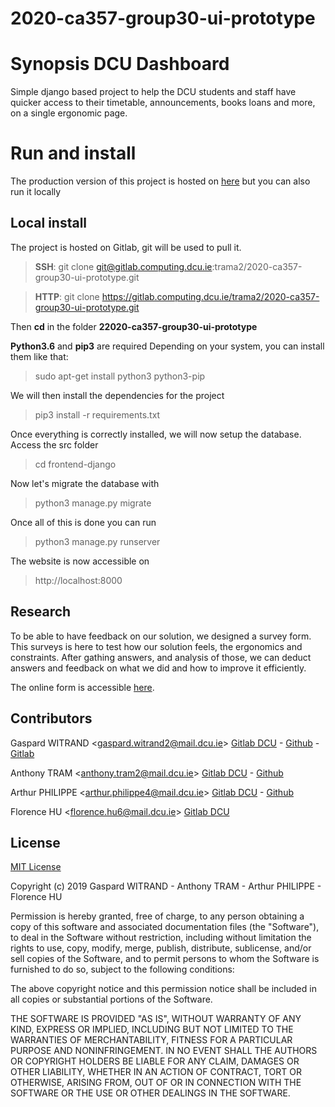 # 2020-ca357-group30-ui-prototype

# Synopsis DCU Dashboard
Simple django based project to help the DCU students and staff have quicker access to their timetable, announcements, books loans and more, on a single ergonomic page.

# Run and install
The production version of this project is hosted on [here](http://vps.cheap.appboxes.co:10127/) but you can also run it locally

## Local install
The project is hosted on Gitlab, git will be used to pull it.
> **SSH**: git clone git@gitlab.computing.dcu.ie:trama2/2020-ca357-group30-ui-prototype.git

> **HTTP**: git clone https://gitlab.computing.dcu.ie/trama2/2020-ca357-group30-ui-prototype.git

Then **cd** in the folder **22020-ca357-group30-ui-prototype**

**Python3.6** and **pip3** are required
Depending on your system, you can install them like that:
> sudo apt-get install python3 python3-pip

We will then install the dependencies for the project

> pip3 install -r requirements.txt


Once everything is correctly installed, we will now setup the database. Access the src folder
> cd frontend-django

Now let's migrate the database with
> python3 manage.py migrate

Once all of this is done
you can run 
> python3 manage.py runserver

The website is now accessible on
> http://localhost:8000

## Research

To be able to have feedback on our solution, we designed a survey form.
This surveys is here to test how our solution feels, the ergonomics and constraints. After gathing answers, and analysis of those, we can deduct answers and feedback on what we did and how to improve it efficiently.

The online form is accessible [here](https://forms.gle/Rfd4MWw7WskgHmYb8).


## Contributors
Gaspard WITRAND
\<gaspard.witrand2@mail.dcu.ie\> 
[Gitlab DCU](https://gitlab.computing.dcu.ie/witrang2) - [Github](https://github.com/extragornax) - [Gitlab](https://gitlab.com/extragornax)

Anthony TRAM \<anthony.tram2@mail.dcu.ie\> [Gitlab DCU](https://gitlab.computing.dcu.ie/trama2) - [Github](https://github.com/dotcheap)

Arthur PHILIPPE \<arthur.philippe4@mail.dcu.ie\> [Gitlab DCU](https://gitlab.computing.dcu.ie/philipa4) - [Github](https://github.com/arthurphilippe)

Florence HU \<florence.hu6@mail.dcu.ie\> [Gitlab DCU](https://gitlab.computing.dcu.ie/huf6)

## License
[MIT License](https://opensource.org/licenses/MIT)

Copyright (c) 2019 Gaspard WITRAND - Anthony TRAM - Arthur PHILIPPE - Florence HU

Permission is hereby granted, free of charge, to any person obtaining a copy
of this software and associated documentation files (the "Software"), to deal
in the Software without restriction, including without limitation the rights
to use, copy, modify, merge, publish, distribute, sublicense, and/or sell
copies of the Software, and to permit persons to whom the Software is
furnished to do so, subject to the following conditions:

The above copyright notice and this permission notice shall be included in all
copies or substantial portions of the Software.

THE SOFTWARE IS PROVIDED "AS IS", WITHOUT WARRANTY OF ANY KIND, EXPRESS OR
IMPLIED, INCLUDING BUT NOT LIMITED TO THE WARRANTIES OF MERCHANTABILITY,
FITNESS FOR A PARTICULAR PURPOSE AND NONINFRINGEMENT. IN NO EVENT SHALL THE
AUTHORS OR COPYRIGHT HOLDERS BE LIABLE FOR ANY CLAIM, DAMAGES OR OTHER
LIABILITY, WHETHER IN AN ACTION OF CONTRACT, TORT OR OTHERWISE, ARISING FROM,
OUT OF OR IN CONNECTION WITH THE SOFTWARE OR THE USE OR OTHER DEALINGS IN THE
SOFTWARE.